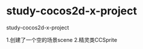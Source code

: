 study-cocos2d-x-project
=======================

study-cocos2d-x-project

1.创建了一个空的场景scene
2.精灵类CCSprite

